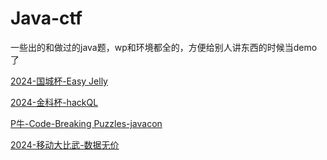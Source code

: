 # Java-ctf

一些出的和做过的java题，wp和环境都全的，方便给别人讲东西的时候当demo了


[2024-国城杯-Easy Jelly](<2024-国城杯-Easy Jelly/2024-国城杯-Easy Jelly.md> "2024-国城杯-Easy Jelly")

[2024-金科杯-hackQL](2024-金科杯-hackQL/2024-金科杯-hackQL.md "2024-金科杯-hackQL")

[P牛-Code-Breaking Puzzles-javacon](<P牛-Code-Breaking Puzzles-javac/P牛-Code-Breaking Puzzles-javacon.md> "P牛-Code-Breaking Puzzles-javacon")

[2024-移动大比武-数据无价](<2024-移动大比武-数据无价> "2024-移动大比武-数据无价")
